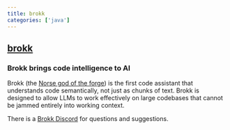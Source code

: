```yaml
---
title: brokk
categories: ['java']
---
```

## [brokk](https://github.com/BrokkAi/brokk)

### Brokk brings code intelligence to AI


Brokk (the [Norse god of the forge](https://en.wikipedia.org/wiki/Brokkr))
is the first code assistant that understands code semantically, not just
as chunks of text.  Brokk is designed to allow LLMs to work effectively
on large codebases that cannot be jammed entirely into working context.

There is a [Brokk Discord](https://discord.gg/QjhQDK8kAj) for questions and suggestions.
